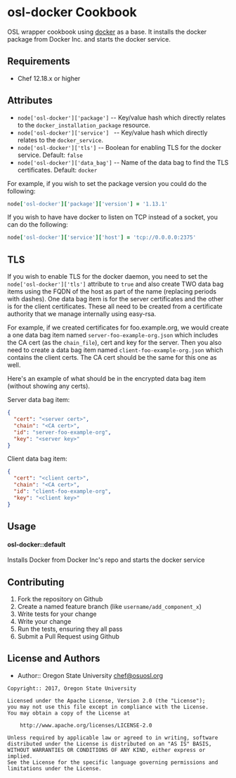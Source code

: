 osl-docker Cookbook
===================

OSL wrapper cookbook using [docker](https://supermarket.chef.io/cookbooks/docker) as a base. It installs the docker
package from Docker Inc. and starts the docker service.

Requirements
------------

- Chef 12.18.x or higher

Attributes
----------

- ``node['osl-docker']['package']`` -- Key/value hash which directly relates to the ``docker_installation_package``
  resource.
- ``node['osl-docker']['service'] `` -- Key/value hash which directly relates to the ``docker_service``.
- ``node['osl-docker']['tls']`` -- Boolean for enabling TLS for the docker service. Default: ``false``
- ``node['osl-docker']['data_bag']`` -- Name of the data bag to find the TLS certificates. Default: ``docker``

For example, if you wish to set the package version you could do the following:

``` ruby
node['osl-docker']['package']['version'] = '1.13.1'
```

If you wish to have have docker to listen on TCP instead of a socket, you can do the following:

``` ruby
node['osl-docker']['service']['host'] = 'tcp://0.0.0.0:2375'
```

TLS
---

If you wish to enable TLS for the docker daemon, you need to set the ``node['osl-docker']['tls']`` attribute to
``true`` and also create TWO data bag items using the FQDN of the host as part of the name (replacing periods with
dashes). One data bag item is for the server certificates and the other is for the client certificates. These all need
to be created from a certificate authority that we manage internally using easy-rsa.

For example, if we created certificates for foo.example.org, we would create a one data bag item named
``server-foo-example-org.json`` which includes the CA cert (as the ``chain_file``), cert and key for the server. Then
you also need to create a data bag item named ``client-foo-example-org.json`` which contains the client certs.  The CA
cert should be the same for this one as well.

Here's an example of what should be in the encrypted data bag item (without showing any certs).

Server data bag item:

``` json
{
  "cert": "<server cert>",
  "chain": "<CA cert>",
  "id": "server-foo-example-org",
  "key": "<server key>"
}
```

Client data bag item:

``` json
{
  "cert": "<client cert>",
  "chain": "<CA cert>",
  "id": "client-foo-example-org",
  "key": "<client key>"
}
```

Usage
-----
#### osl-docker::default

Installs Docker from Docker Inc's repo and starts the docker service

Contributing
------------

1. Fork the repository on Github
2. Create a named feature branch (like `username/add_component_x`)
3. Write tests for your change
4. Write your change
5. Run the tests, ensuring they all pass
6. Submit a Pull Request using Github

License and Authors
-------------------
- Author:: Oregon State University <chef@osuosl.org>

```text
Copyright:: 2017, Oregon State University

Licensed under the Apache License, Version 2.0 (the "License");
you may not use this file except in compliance with the License.
You may obtain a copy of the License at

    http://www.apache.org/licenses/LICENSE-2.0

Unless required by applicable law or agreed to in writing, software
distributed under the License is distributed on an "AS IS" BASIS,
WITHOUT WARRANTIES OR CONDITIONS OF ANY KIND, either express or implied.
See the License for the specific language governing permissions and
limitations under the License.
```
